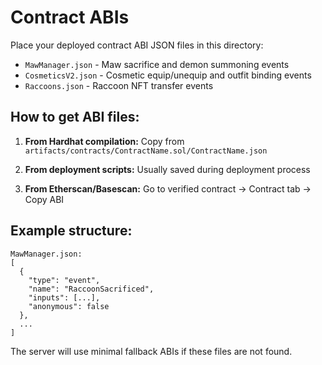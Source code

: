 # Contract ABIs

Place your deployed contract ABI JSON files in this directory:

- `MawManager.json` - Maw sacrifice and demon summoning events
- `CosmeticsV2.json` - Cosmetic equip/unequip and outfit binding events  
- `Raccoons.json` - Raccoon NFT transfer events

## How to get ABI files:

1. **From Hardhat compilation:**
   Copy from `artifacts/contracts/ContractName.sol/ContractName.json`

2. **From deployment scripts:**
   Usually saved during deployment process

3. **From Etherscan/Basescan:**
   Go to verified contract → Contract tab → Copy ABI

## Example structure:

```
MawManager.json:
[
  {
    "type": "event",
    "name": "RaccoonSacrificed", 
    "inputs": [...],
    "anonymous": false
  },
  ...
]
```

The server will use minimal fallback ABIs if these files are not found.